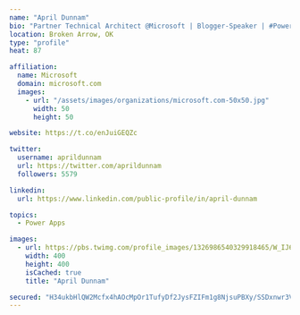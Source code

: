 ```yaml
---
name: "April Dunnam"
bio: "Partner Technical Architect @Microsoft | Blogger-Speaker | #PowerApps, #PowerAutomate, #Office365, #SharePoint | #WIT | #Karaoke Queen"
location: Broken Arrow, OK
type: "profile"
heat: 87

affiliation:
  name: Microsoft
  domain: microsoft.com
  images:
    - url: "/assets/images/organizations/microsoft.com-50x50.jpg"
      width: 50
      height: 50

website: https://t.co/enJuiGEQZc

twitter:
  username: aprildunnam
  url: https://twitter.com/aprildunnam
  followers: 5579

linkedin:
  url: https://www.linkedin.com/public-profile/in/april-dunnam

topics:
  - Power Apps

images:
  - url: https://pbs.twimg.com/profile_images/1326986540329918465/W_IJ6Ih2_400x400.jpg
    width: 400
    height: 400
    isCached: true
    title: "April Dunnam"

secured: "H34ukbHlQW2Mcfx4hAOcMpOr1TufyDf2JysFZIFm1g8NjsuPBXy/SSDxnwr3VQlYMOAHrVOSs78W9By+l+nCHRHVGgpF9Hrk9t2sRUevZw2f8wZLt8QY/JQFxZZUnaXUDIQMvBR0xXRRoFLJQ+QjtsD7Pd3Pfbramq7dWxT4JClirG9Sxem9NxTc/CCi2VtgVp/WNwsFvTGTVX8jYTd2BXIG68jwxdr7fbGiKRw10iaUf6B4TiYK4m8fdOcWXrENZoFGLt5OETg9PZC5AweFYSp4itEW+qXQAdDJoIQX+IPiqYjIChp9BmYkkVlN5yyiF6ClQL2gmnNPCn67u6akPNmJ2PrNscN3QZa7dGtI5FMWJg3ycoFV3eUehxXiDJ/c65YhciRLuv92nG/uUjEcvHYkndPaL5FXL3w6o+3hjH8=;7Ozu9TidR9HY7kdUukmcSg=="
---
```


